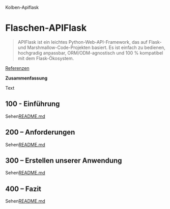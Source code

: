 Kolben-Apiflask

# Flaschen-APIFlask

> APIFlask ist ein leichtes Python-Web-API-Framework, das auf Flask- und Marshmallow-Code-Projekten basiert. Es ist einfach zu bedienen, hochgradig anpassbar, ORM/ODM-agnostisch und 100 % kompatibel mit dem Flask-Ökosystem.

[Referenzen](./REFERENCES.md)

**Zusammenfassung**

Text

## 100 - Einführung

Sehen[README.md](./100/README.md)

## 200 – Anforderungen

Sehen[README.md](./200/README.md)

## 300 – Erstellen unserer Anwendung

Sehen[README.md](./300/README.md)

## 400 – Fazit

Sehen[README.md](./400/README.md)
